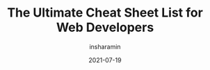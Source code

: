 ---
author: insharamin
date: 2021-07-19
layout: post.njk
publisher: thepracticaldev
tags:
  - article
  - cheat-sheets
  - co
target_url: https://dev.to/insha/the-ultimate-cheat-sheet-list-for-web-developers-2i9i
title: The Ultimate Cheat Sheet List for Web Developers
---